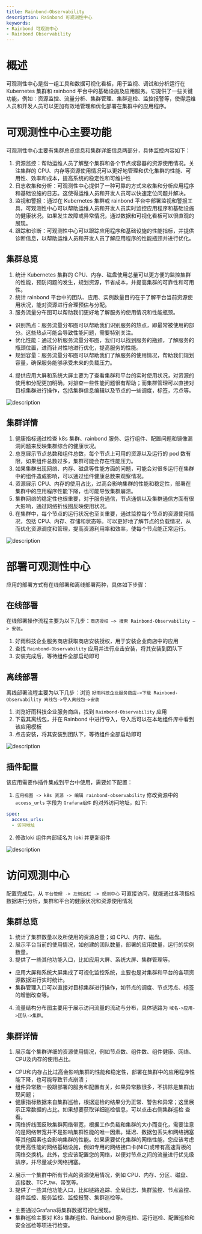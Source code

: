 ```yaml
---
title: Rainbond-Observability
description: Rainbond 可观测性中心
keywords:
- Rainbond 可观测中心
- Rainbond Observability
---
```


# 概述

可观测性中心是指一组工具和数据可视化看板，用于监视、调试和分析运行在 Kubernetes 集群和 rainbond 平台中的基础设施及应用服务。它提供了一些关键功能，例如：资源监控、流量分析、集群管理、集群巡检、监控报警等，使得运维人员和开发人员可以更加有效地管理和优化部署在集群中的应用程序。

# 可观测性中心主要功能

可观测性中心主要有集群总览信息和集群详细信息两部分，具体监控内容如下：
1. 资源监控：帮助运维人员了解整个集群和各个节点或容器的资源使用情况。关注集群的 CPU、内存等资源使用情况可以更好地管理和优化集群的性能、可用性、效率和成本，提高系统的稳定性和可维护性
2. 日志收集和分析：可观测性中心提供了一种可靠的方式来收集和分析应用程序和基础设施的日志。这使得运维人员和开发人员可以快速定位问题并解决。
3. 监视和警报：通过在 Kubernetes 集群或 rainbond 平台中部署监视和警报工具，可观测性中心可以帮助运维人员和开发人员实时监控应用程序和基础设施的健康状况。如果发生故障或异常情况，通过数据和可视化看板可以很直观的展现。
4. 跟踪和诊断：可观测性中心可以跟踪应用程序和基础设施的性能指标，并提供诊断信息，以帮助运维人员和开发人员了解应用程序的性能瓶颈并进行优化。

## 集群总览

1. 统计 Kubernetes 集群的 CPU、内存、磁盘使用总量可以更方便的监控集群的性能，预防问题的发生，规划资源，节省成本，并提高集群的可靠性和可用性。
2. 统计 rainbond 平台中的团队、应用、实例数量目的在于了解平台当前资源使用状况，能对资源进行合理预估与分配。
3. 服务流量分布图可以帮助我们更好地了解服务的使用情况和性能瓶颈。
  - 识别热点：服务流量分布图可以帮助我们识别服务的热点，即最常被使用的部分。这些热点可能会导致性能问题，需要特别关注。
  - 优化性能：通过分析服务流量分布图，我们可以找到服务的瓶颈，了解服务的瓶颈位置，进而针对性地进行优化，提高服务的性能。
  - 规划容量：服务流量分布图可以帮助我们了解服务的使用情况，帮助我们规划容量，确保服务能够承受未来的负载压力。
4. 提供应用大屏和系统大屏主要为了查看集群和平台的实时使用状况，对资源的使用和分配更加明确，对排查一些性能问题很有帮助；而集群管理可以直接对目标集群进行操作，包括集群信息编辑以及节点的一些调度，标签，污点等。

![description](https://grstatic.oss-cn-shanghai.aliyuncs.com/docs/enterprise-app/observability/observability-all.png)

## 集群详情

1. 健康指标通过检查 k8s 集群、rainbond 服务、运行组件、配置问题和镜像漏洞问题来反映集群综合的健康状况。
2. 总览展示节点总数和组件总数，每个节点上可用的资源以及运行的 pod 数有限，如果组件总数过多，集群可能会存在性能压力。
3. 如果集群出现网络、内存、磁盘等性能方面的问题，可能会对很多运行在集群中的组件造成影响，可以通过组件健康总数来观察情况。
4. 资源展示 CPU、内存的使用占比，过高会影响集群的性能和稳定性，部署在集群中的应用程序性能下降，也可能导致集群崩溃。
5. 集群网络的稳定性也很重要，对于服务通信，节点通信以及集群通信方面有很大影响，通过网络折线图反映使用状况。
6. 在集群中，每个节点的运行状况也至关重要，通过监控每个节点的资源使用情况，包括 CPU、内存、存储和状态等。可以更好地了解节点的负载情况，从而优化资源调度和管理，提高资源利用率和效率，使每个节点能正常运行。

![description](https://grstatic.oss-cn-shanghai.aliyuncs.com/docs/enterprise-app/observability/observability-one.png)

# 部署可观测性中心

应用的部署方式有在线部署和离线部署两种，具体如下步骤：

## 在线部署
在线部署操作流程主要为以下几步：`商店授权 —> 搜索 Rainbond-Observability —> 安装`。
1. 好雨科技企业服务商店获取商店安装授权，用于安装企业商店中的应用
2. 查找 `Rainbond-Observability` 应用并进行点击安装，将其安装到团队下
3. 安装完成后，等待组件全部启动即可

## 离线部署
离线部署流程主要为以下几步：浏览 `好雨科技企业服务商店->下载 Rainbond-Observability 离线包—>导入离线包—>安装`
1. 浏览好雨科技企业服务商店，找到 `Rainbond-Observability` 应用
2. 下载其离线包，并在 Rainbond 中进行导入，导入后可以在本地组件库中看到该应用模板
3. 点击安装，将其安装到团队下，等待组件全部启动即可

![description](https://grstatic.oss-cn-shanghai.aliyuncs.com/docs/enterprise-app/observability/server.png)

## 插件配置
该应用需要作插件集成到平台中使用，需要如下配置：
1. `应用视图 -> k8s 资源 -> 编辑 rainbond-observability`
修改资源中的 `access_urls` 字段为 `Grafana组件` 的对外访问地址，如下:
```yaml
spec:
  access_urls:
  - 访问地址
```

2. 修改loki 组件内部域名为 loki 并更新组件

![description](https://grstatic.oss-cn-shanghai.aliyuncs.com/docs/enterprise-app/observability/loki.png)

# 访问观测中心

配置完成后，从 `平台管理 -> 左侧边栏 -> 观测中心` 可直接访问，就能通过各项指标数据进行分析，集群和平台的健康状况和资源使用情况

## 集群总览
1. 统计了集群数量以及所使用的资源总量；如 CPU、内存、磁盘。
2. 展示平台当前的使用情况，如创建的团队数量，部署的应用数量，运行的实例数量。
3. 提供了一些其他功能入口，比如应用大屏、系统大屏、集群管理等。
  - 应用大屏和系统大屏集成了可视化监控系统，主要也是对集群和平台的各项资源数据进行实时统计。
  - 集群管理入口可以直接对目标集群进行操作，如节点的调度、节点污点、标签的增删改查等。
4. 流量结构分布图主要用于展示访问流量的流动与分布，具体链路为 `域名->应用->团队->集群`。

## 集群详情
1. 展示每个集群详细的资源使用情况，例如节点数、组件数、组件健康、网络、CPU及内存的使用占比。
  - CPU和内存占比过高会影响集群的性能和稳定性，部署在集群中的应用程序性能下降，也可能导致节点崩溃；
  - 组件异常数一般跟部署的服务和配置有关，如果异常数很多，不排除是集群出现问题；
  - 健康指标数据来自集群巡检，根据巡检的结果分为正常、警告和异常；这里展示正常数据的占比。如果想要获取详细巡检信息，可以点击右侧集群巡检 查看。
  - 网络折线图反映集群网络带宽，根据工作负载和集群的大小而变化，需要注意的是网络带宽并不是影响集群性能的唯一因素。延迟、数据包丢失和网络拥塞等其他因素也会影响集群的性能。如果需要优化集群的网络性能，您应该考虑使用高性能的网络基础设施，例如专用的网络接口卡(NIC)或带有高速背板的网络交换机。此外，您应该配置您的网络，以便对节点之间的流量进行优先级排序，并尽量减少网络拥塞。
2. 展示一个集群中所有节点的资源使用情况，例如 CPU、内存、分区、磁盘、连接数、TCP_tw、带宽等。
3. 提供了一些其他功能入口，比如链路追踪、全局日志、集群监控、节点监控、组件监控、服务监控、监控报警、集群巡检等。
  - 主要通过Grafana将集群数据可视化展现。
  - 集群巡检主要对 K8s 集群巡检、Rainbond 服务巡检、运行巡检、配置巡检和安全巡检等项进行检查。